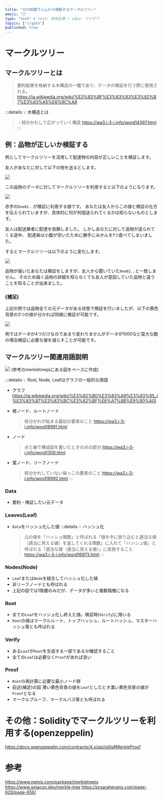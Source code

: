 ```yaml
---
title: "ゼロ知識でふんわり理解するマークルツリー"
emoji: "🌲"
type: "tech" # tech: 技術記事 / idea: アイデア
topics: ["crypto"]
published: true
---
```

# マークルツリー
## マークルツリーとは
> 要約結果を格納する木構造の一種であり、データの検証を行う際に使用される。
> https://ja.wikipedia.org/wiki/%E3%83%8F%E3%83%83%E3%82%B7%E3%83%A5%E6%9C%A8

:::details 💡 木構造とは
> ・枝分かれして広がっていく構造
> https://wa3.i-3-i.info/word14397.html
:::

## 例：品物が正しいか検証する
例としてマークルツリーを活用して配達物の内容が正しいことを検証します。

友人があなたに対して以下の物を送るとします。

![](/images/4f58609f3da6e8/example1.png)

この品物のデータに対してマークルツリーを利用すると以下のようになります。

![](/images/4f58609f3da6e8/example2.png)

赤字の`0xe81..`が検証に利用する値です。
あなたは友人からこの値と検証の仕方を伝えられていますが、具体的に何が何個送られてくるかは知らないものとします。

友人は配送業者に配達を依頼しました。
しかしあなたに対して品物が送られてくる途中、
配達員は小腹が空いたために勝手にみかんを1つ食べてしまいました。

するとマークルツリーは以下のように変化します。

![](/images/4f58609f3da6e8/example3.png)

品物が届いたあなたは検証をしますが、友人から聞いていた`0xe81..`と一致しません。
そのため届く品物の詳細を知らなくても友人が意図していた品物と違うことを知ることが出来ました。


### (補足)
上記の例では品物全ての元データがある状態で検証を行いましたが、以下の黄色背景の3つの値が分かれば同様に検証が可能です。

![](/images/4f58609f3da6e8/example4.png)

例ではデータが4つだけなのであまり変わりませんがデータが1000など莫大な数の場合検証に必要な値を減らすことが可能です。


## マークルツリー関連用語説明
![](/images/4f58609f3da6e8/merkle.png)
(参考のmerkletreejsにある図をベースに作成)

:::details 💡 Root, Node, Leafはグラフの一般的な用語
- グラフ
    https://ja.wikipedia.org/wiki/%E3%82%B0%E3%83%A9%E3%83%95_(%E3%83%87%E3%83%BC%E3%82%BF%E6%A7%8B%E9%80%A0)

- 根ノード、ルートノード
    > 枝分かれが始まる最初の要素のこと
    > https://wa3.i-3-i.info/word18991.html
- ノード
    > 点と線で構成図を書いたときの点の部分
    > https://wa3.i-3-i.info/word1300.html
- 葉ノード、リーフノード
    > 枝分かれしていない端っこの要素のこと
    > https://wa3.i-3-i.info/word18992.html
:::


### Data
- 要約・検証したい元データ

### Leaves(Leaf)
- `Data`をハッシュ化した値
    :::details 💡 ハッシュ化
    > 元の値を「ハッシュ関数」と呼ばれる「値を中に放り込むと適当な値（適当に見える値）を返してくれる関数」に入れて「ハッシュ値」と呼ばれる「適当な値（適当に見える値）」に変換すること
    > https://wa3.i-3-i.info/word16973.html
    :::

### Nodes(Node)
- `Leaf`または`Node`を結合してハッシュ化した値
- 非リーフノードとも呼ばれる
- 上記の図では1階層のみだが、データが多いと複数階層になる

### Root
- 全ての`Leaf`をハッシュ化し終えた値。検証時(`Verify`)に用いる
- `Root`の値はマークルルート、トップハッシュ、ルートハッシュ、マスターハッシュ等とも呼ばれる

### Verify 
- ある`Leaf`が`Root`を生成する一部であるか確認すること
- 全ての`Leaf`は必要なく`Proof`があれば良い

### Proof
- `Root`の再計算に必要な最小ノード群
- 前述(補足)の図 薄い黄色背景の値を`Leaf`としたとき濃い黄色背景の値が`Proof`となる
- マークルプルーフ、マークルパス等とも呼ばれる


# その他：Solidityでマークルツリーを利用する(openzeppelin)
https://docs.openzeppelin.com/contracts/4.x/api/utils#MerkleProof

# 参考
https://www.npmjs.com/package/merkletreejs
https://www.smacon.dev/merkle-tree
https://prsarahevans.com/page-629/page-656/